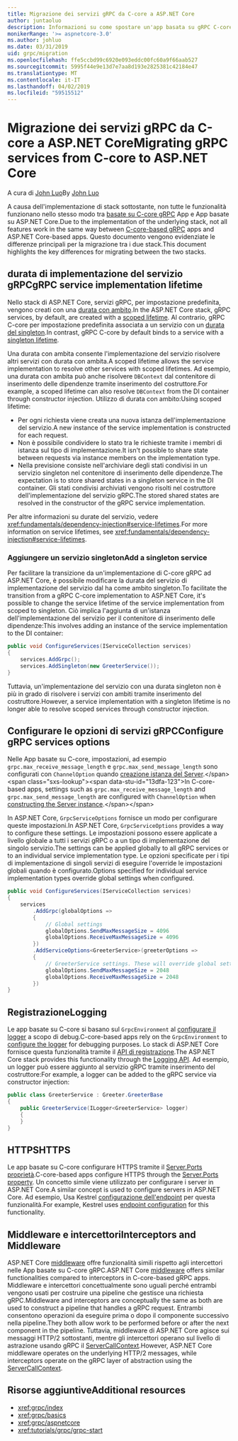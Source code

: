 ```yaml
---
title: Migrazione dei servizi gRPC da C-core a ASP.NET Core
author: juntaoluo
description: Informazioni su come spostare un'app basata su gRPC C-core esistente per l'esecuzione all'inizio dello stack di ASP.NET Core.
monikerRange: '>= aspnetcore-3.0'
ms.author: johluo
ms.date: 03/31/2019
uid: grpc/migration
ms.openlocfilehash: ffe5ccbd99c6920e093eddc00fc60a9f66aab527
ms.sourcegitcommit: 5995f44e9e13d7e7aa8d193e2825381c42184e47
ms.translationtype: MT
ms.contentlocale: it-IT
ms.lasthandoff: 04/02/2019
ms.locfileid: "59515512"
---
```

# <a name="migrating-grpc-services-from-c-core-to-aspnet-core"></a><span data-ttu-id="13dfa-103">Migrazione dei servizi gRPC da C-core a ASP.NET Core</span><span class="sxs-lookup"><span data-stu-id="13dfa-103">Migrating gRPC services from C-core to ASP.NET Core</span></span>

<span data-ttu-id="13dfa-104">A cura di [John Luo](https://github.com/juntaoluo)</span><span class="sxs-lookup"><span data-stu-id="13dfa-104">By [John Luo](https://github.com/juntaoluo)</span></span>

<span data-ttu-id="13dfa-105">A causa dell'implementazione di stack sottostante, non tutte le funzionalità funzionano nello stesso modo tra [basate su C-core gRPC](https://grpc.io/blog/grpc-stacks) App e App basate su ASP.NET Core.</span><span class="sxs-lookup"><span data-stu-id="13dfa-105">Due to the implementation of the underlying stack, not all features work in the same way between [C-core-based gRPC](https://grpc.io/blog/grpc-stacks) apps and ASP.NET Core-based apps.</span></span> <span data-ttu-id="13dfa-106">Questo documento vengono evidenziate le differenze principali per la migrazione tra i due stack.</span><span class="sxs-lookup"><span data-stu-id="13dfa-106">This document highlights the key differences for migrating between the two stacks.</span></span>

## <a name="grpc-service-implementation-lifetime"></a><span data-ttu-id="13dfa-107">durata di implementazione del servizio gRPC</span><span class="sxs-lookup"><span data-stu-id="13dfa-107">gRPC service implementation lifetime</span></span>

<span data-ttu-id="13dfa-108">Nello stack di ASP.NET Core, servizi gRPC, per impostazione predefinita, vengono creati con una [durata con ambito](xref:fundamentals/dependency-injection#service-lifetimes).</span><span class="sxs-lookup"><span data-stu-id="13dfa-108">In the ASP.NET Core stack, gRPC services, by default, are created with a [scoped lifetime](xref:fundamentals/dependency-injection#service-lifetimes).</span></span> <span data-ttu-id="13dfa-109">Al contrario, gRPC C-core per impostazione predefinita associata a un servizio con un [durata del singleton](xref:fundamentals/dependency-injection#service-lifetimes).</span><span class="sxs-lookup"><span data-stu-id="13dfa-109">In contrast, gRPC C-core by default binds to a service with a [singleton lifetime](xref:fundamentals/dependency-injection#service-lifetimes).</span></span>

<span data-ttu-id="13dfa-110">Una durata con ambita consente l'implementazione del servizio risolvere altri servizi con durata con ambita.</span><span class="sxs-lookup"><span data-stu-id="13dfa-110">A scoped lifetime allows the service implementation to resolve other services with scoped lifetimes.</span></span> <span data-ttu-id="13dfa-111">Ad esempio, una durata con ambita può anche risolvere `DBContext` dal contenitore di inserimento delle dipendenze tramite inserimento del costruttore.</span><span class="sxs-lookup"><span data-stu-id="13dfa-111">For example, a scoped lifetime can also resolve `DBContext` from the DI container through constructor injection.</span></span> <span data-ttu-id="13dfa-112">Utilizzo di durata con ambito:</span><span class="sxs-lookup"><span data-stu-id="13dfa-112">Using scoped lifetime:</span></span>

* <span data-ttu-id="13dfa-113">Per ogni richiesta viene creata una nuova istanza dell'implementazione del servizio.</span><span class="sxs-lookup"><span data-stu-id="13dfa-113">A new instance of the service implementation is constructed for each request.</span></span>
* <span data-ttu-id="13dfa-114">Non è possibile condividere lo stato tra le richieste tramite i membri di istanza sul tipo di implementazione.</span><span class="sxs-lookup"><span data-stu-id="13dfa-114">It isn't possible to share state between requests via instance members on the implementation type.</span></span>
* <span data-ttu-id="13dfa-115">Nella previsione consiste nell'archiviare degli stati condivisi in un servizio singleton nel contenitore di inserimento delle dipendenze.</span><span class="sxs-lookup"><span data-stu-id="13dfa-115">The expectation is to store shared states in a singleton service in the DI container.</span></span> <span data-ttu-id="13dfa-116">Gli stati condivisi archiviati vengono risolti nel costruttore dell'implementazione del servizio gRPC.</span><span class="sxs-lookup"><span data-stu-id="13dfa-116">The stored shared states are resolved in the constructor of the gRPC service implementation.</span></span> 

<span data-ttu-id="13dfa-117">Per altre informazioni su durate del servizio, vedere <xref:fundamentals/dependency-injection#service-lifetimes>.</span><span class="sxs-lookup"><span data-stu-id="13dfa-117">For more information on service lifetimes, see <xref:fundamentals/dependency-injection#service-lifetimes>.</span></span>

### <a name="add-a-singleton-service"></a><span data-ttu-id="13dfa-118">Aggiungere un servizio singleton</span><span class="sxs-lookup"><span data-stu-id="13dfa-118">Add a singleton service</span></span>

<span data-ttu-id="13dfa-119">Per facilitare la transizione da un'implementazione di C-core gRPC ad ASP.NET Core, è possibile modificare la durata del servizio di implementazione del servizio dal ha come ambito singleton.</span><span class="sxs-lookup"><span data-stu-id="13dfa-119">To facilitate the transition from a gRPC C-core implementation to ASP.NET Core, it's possible to change the service lifetime of the service implementation from scoped to singleton.</span></span> <span data-ttu-id="13dfa-120">Ciò implica l'aggiunta di un'istanza dell'implementazione del servizio per il contenitore di inserimento delle dipendenze:</span><span class="sxs-lookup"><span data-stu-id="13dfa-120">This involves adding an instance of the service implementation to the DI container:</span></span>

```csharp
public void ConfigureServices(IServiceCollection services)
{
    services.AddGrpc();
    services.AddSingleton(new GreeterService());
}
```

<span data-ttu-id="13dfa-121">Tuttavia, un'implementazione del servizio con una durata singleton non è più in grado di risolvere i servizi con ambiti tramite inserimento del costruttore.</span><span class="sxs-lookup"><span data-stu-id="13dfa-121">However, a service implementation with a singleton lifetime is no longer able to resolve scoped services through constructor injection.</span></span>

## <a name="configure-grpc-services-options"></a><span data-ttu-id="13dfa-122">Configurare le opzioni di servizi gRPC</span><span class="sxs-lookup"><span data-stu-id="13dfa-122">Configure gRPC services options</span></span>

<span data-ttu-id="13dfa-123">Nelle App basate su C-core, impostazioni, ad esempio `grpc.max_receive_message_length` e `grpc.max_send_message_length` sono configurati con `ChannelOption` quando [creazione istanza del Server](https://grpc.io/grpc/csharp/api/Grpc.Core.Server.html#Grpc_Core_Server__ctor_System_Collections_Generic_IEnumerable_Grpc_Core_ChannelOption__).</span><span class="sxs-lookup"><span data-stu-id="13dfa-123">In C-core-based apps, settings such as `grpc.max_receive_message_length` and `grpc.max_send_message_length` are configured with `ChannelOption` when [constructing the Server instance](https://grpc.io/grpc/csharp/api/Grpc.Core.Server.html#Grpc_Core_Server__ctor_System_Collections_Generic_IEnumerable_Grpc_Core_ChannelOption__).</span></span>

<span data-ttu-id="13dfa-124">In ASP.NET Core, `GrpcServiceOptions` fornisce un modo per configurare queste impostazioni.</span><span class="sxs-lookup"><span data-stu-id="13dfa-124">In ASP.NET Core, `GrpcServiceOptions` provides a way to configure these settings.</span></span> <span data-ttu-id="13dfa-125">Le impostazioni possono essere applicate a livello globale a tutti i servizi gRPC o a un tipo di implementazione del singolo servizio.</span><span class="sxs-lookup"><span data-stu-id="13dfa-125">The settings can be applied globally to all gRPC services or to an individual service implementation type.</span></span> <span data-ttu-id="13dfa-126">Le opzioni specificate per i tipi di implementazione di singoli servizi di eseguire l'override le impostazioni globali quando è configurato.</span><span class="sxs-lookup"><span data-stu-id="13dfa-126">Options specified for individual service implementation types override global settings when configured.</span></span>

```csharp
public void ConfigureServices(IServiceCollection services)
{
    services
        .AddGrpc(globalOptions =>
        {
            // Global settings
            globalOptions.SendMaxMessageSize = 4096
            globalOptions.ReceiveMaxMessageSize = 4096
        })
        .AddServiceOptions<GreeterService>(greeterOptions =>
        {
            // GreeterService settings. These will override global settings
            globalOptions.SendMaxMessageSize = 2048
            globalOptions.ReceiveMaxMessageSize = 2048
        })
}
```

## <a name="logging"></a><span data-ttu-id="13dfa-127">Registrazione</span><span class="sxs-lookup"><span data-stu-id="13dfa-127">Logging</span></span>

<span data-ttu-id="13dfa-128">Le app basate su C-core si basano sul `GrpcEnvironment` al [configurare il logger](https://grpc.io/grpc/csharp/api/Grpc.Core.GrpcEnvironment.html?q=size#Grpc_Core_GrpcEnvironment_SetLogger_Grpc_Core_Logging_ILogger_) a scopo di debug.</span><span class="sxs-lookup"><span data-stu-id="13dfa-128">C-core-based apps rely on the `GrpcEnvironment` to [configure the logger](https://grpc.io/grpc/csharp/api/Grpc.Core.GrpcEnvironment.html?q=size#Grpc_Core_GrpcEnvironment_SetLogger_Grpc_Core_Logging_ILogger_) for debugging purposes.</span></span> <span data-ttu-id="13dfa-129">Lo stack di ASP.NET Core fornisce questa funzionalità tramite il [API di registrazione](xref:fundamentals/logging/index).</span><span class="sxs-lookup"><span data-stu-id="13dfa-129">The ASP.NET Core stack provides this functionality through the [Logging API](xref:fundamentals/logging/index).</span></span> <span data-ttu-id="13dfa-130">Ad esempio, un logger può essere aggiunto al servizio gRPC tramite inserimento del costruttore:</span><span class="sxs-lookup"><span data-stu-id="13dfa-130">For example, a logger can be added to the gRPC service via constructor injection:</span></span>

```csharp
public class GreeterService : Greeter.GreeterBase
{
    public GreeterService(ILogger<GreeterService> logger)
    {
    }
}
```

## <a name="https"></a><span data-ttu-id="13dfa-131">HTTPS</span><span class="sxs-lookup"><span data-stu-id="13dfa-131">HTTPS</span></span>

<span data-ttu-id="13dfa-132">Le app basate su C-core configurare HTTPS tramite il [Server.Ports proprietà](https://grpc.io/grpc/csharp/api/Grpc.Core.Server.html#Grpc_Core_Server_Ports).</span><span class="sxs-lookup"><span data-stu-id="13dfa-132">C-core-based apps configure HTTPS through the [Server.Ports property](https://grpc.io/grpc/csharp/api/Grpc.Core.Server.html#Grpc_Core_Server_Ports).</span></span> <span data-ttu-id="13dfa-133">Un concetto simile viene utilizzato per configurare i server in ASP.NET Core.</span><span class="sxs-lookup"><span data-stu-id="13dfa-133">A similar concept is used to configure servers in ASP.NET Core.</span></span> <span data-ttu-id="13dfa-134">Ad esempio, Usa Kestrel [configurazione dell'endpoint](xref:fundamentals/servers/kestrel#endpoint-configuration) per questa funzionalità.</span><span class="sxs-lookup"><span data-stu-id="13dfa-134">For example, Kestrel uses [endpoint configuration](xref:fundamentals/servers/kestrel#endpoint-configuration) for this functionality.</span></span>

## <a name="interceptors-and-middleware"></a><span data-ttu-id="13dfa-135">Middleware e intercettori</span><span class="sxs-lookup"><span data-stu-id="13dfa-135">Interceptors and Middleware</span></span>

<span data-ttu-id="13dfa-136">ASP.NET Core [middleware](xref:fundamentals/middleware/index) offre funzionalità simili rispetto agli intercettori nelle App basate su C-core gRPC.</span><span class="sxs-lookup"><span data-stu-id="13dfa-136">ASP.NET Core [middleware](xref:fundamentals/middleware/index) offers similar functionalities compared to interceptors in C-core-based gRPC apps.</span></span> <span data-ttu-id="13dfa-137">Middleware e intercettori concettualmente sono uguali perché entrambi vengono usati per costruire una pipeline che gestisce una richiesta gRPC.</span><span class="sxs-lookup"><span data-stu-id="13dfa-137">Middleware and interceptors are conceptually the same as both are used to construct a pipeline that handles a gRPC request.</span></span> <span data-ttu-id="13dfa-138">Entrambi consentono operazioni da eseguire prima o dopo il componente successivo nella pipeline.</span><span class="sxs-lookup"><span data-stu-id="13dfa-138">They both allow work to be performed before or after the next component in the pipeline.</span></span> <span data-ttu-id="13dfa-139">Tuttavia, middleware di ASP.NET Core agisce sui messaggi HTTP/2 sottostanti, mentre gli intercettori operano sul livello di astrazione usando gRPC il [ServerCallContext](https://grpc.io/grpc/csharp/api/Grpc.Core.ServerCallContext.html).</span><span class="sxs-lookup"><span data-stu-id="13dfa-139">However, ASP.NET Core middleware operates on the underlying HTTP/2 messages, while interceptors operate on the gRPC layer of abstraction using the [ServerCallContext](https://grpc.io/grpc/csharp/api/Grpc.Core.ServerCallContext.html).</span></span>

## <a name="additional-resources"></a><span data-ttu-id="13dfa-140">Risorse aggiuntive</span><span class="sxs-lookup"><span data-stu-id="13dfa-140">Additional resources</span></span>

* <xref:grpc/index>
* <xref:grpc/basics>
* <xref:grpc/aspnetcore>
* <xref:tutorials/grpc/grpc-start>
